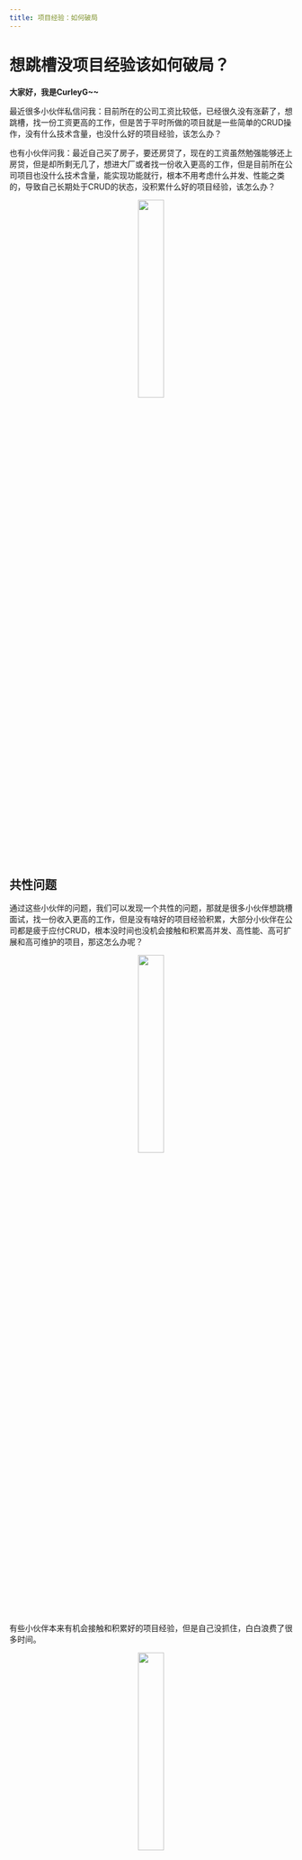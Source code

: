 ```yaml
---
title: 项目经验：如何破局
---
```


# 想跳槽没项目经验该如何破局？

**大家好，我是CurleyG~~**

最近很多小伙伴私信问我：目前所在的公司工资比较低，已经很久没有涨薪了，想跳槽，找一份工资更高的工作，但是苦于平时所做的项目就是一些简单的CRUD操作，没有什么技术含量，也没什么好的项目经验，该怎么办？

也有小伙伴问我：最近自己买了房子，要还房贷了，现在的工资虽然勉强能够还上房贷，但是却所剩无几了，想进大厂或者找一份收入更高的工作，但是目前所在公司项目也没什么技术含量，能实现功能就行，根本不用考虑什么并发、性能之类的，导致自己长期处于CRUD的状态，没积累什么好的项目经验，该怎么办？

<div align="center">
    <img src="https://binghe.gitcode.host/images/zsxq/2023-06-06-013.png?raw=true" width="30%">
    <br/>
</div>

## 共性问题

通过这些小伙伴的问题，我们可以发现一个共性的问题，那就是很多小伙伴想跳槽面试，找一份收入更高的工作，但是没有啥好的项目经验积累，大部分小伙伴在公司都是疲于应付CRUD，根本没时间也没机会接触和积累高并发、高性能、高可扩展和高可维护的项目，那这怎么办呢？

<div align="center">
    <img src="https://binghe.gitcode.host/images/zsxq/2023-06-06-015.png?raw=true" width="30%">
    <br/>
</div>

有些小伙伴本来有机会接触和积累好的项目经验，但是自己没抓住，白白浪费了很多时间。

<div align="center">
    <img src="https://binghe.gitcode.host/images/zsxq/2023-06-06-014.png?raw=true" width="30%">
    <br/>
</div>

## 如何破局

积累好的项目经验，大部分时候是需要在公司开发项目的过程中，不断的积累和总结经验，在公司做项目的过程中，不断提高自己的编码能力和技术水平，不断积累解决问题的技术经验，这种情况下自身的项目经验会积累的很快。

如果公司的项目只是简单的堆砌CRUD代码，自己又想找时间单独去学习和积累，这种方式就比较难，一方面是自己根本没有时间去系统的学习和积累，另一方面是光靠自己去积累好的项目经验，也确实比较难，那在这种情况下该如何破局呢？

<div align="center">
    <img src="https://binghe.gitcode.host/images/zsxq/2023-06-06-016.png?raw=true" width="30%">
    <br/>
</div>

一个人积累很难，那一群人呢？

一群人一起积累，如果再提供一个好的学习氛围呢？

一群人在一个好的学习氛围中一起积累，如果再加上有针对性的从零开始一起做高并发、高性能、高可扩展和高可维护的项目呢？

一群人在一个好的学习氛围中一起从零开始开发高并发、高性能、高可扩展和高可维护的项目，如果再加上有人指导呢？

一群人在一个好的学习氛围中，在有人指导的前提下，一起从零开始开发高并发、高性能、高可扩展和高可维护的项目，如果再加上有问题，有人能及时回复呢？

一群人在一个好的学习氛围中，在有人指导的前提下，一起从零开始开发高并发、高性能、高可扩展和高可维护的项目，提出的问题有人及时回复，如果再加上学完可以提供简历指导和模拟面试呢？

一群人在一个好的学习氛围中，在有人指导的前提下，一起从零开始开发高并发、高性能、高可扩展和高可维护的项目，提出的问题有人及时回复，学完还可以提供简历指导和模拟面试，如果再加上有人能对你的职业生涯规划给出良好的建议呢？

一群人在一个好的学习氛围中，在有人指导的前提下，一起从零开始开发高并发、高性能、高可扩展和高可维护的项目，提出的问题有人及时回复，学完还可以提供简历指导和模拟面试，再加上有人能对你的职业生涯规划给出良好的建议，妥了！！！！

<div align="center">
    <img src="https://binghe.gitcode.host/images/zsxq/2023-06-06-017.png?raw=true" width="30%">
    <br/>
</div>

如果我想加入一个良好的学习氛围，在有人指导的前提下开发项目，提出的问题能够有人及时回复，学完还可以提供简历指导和模拟面试，也有人能够对我的职业生涯规划给出良好的建议，那我该怎么做呢？

## 知识星球

冰河的技术星球已经带着大家从零开始实现了SpringCloud Alibaba实战项目、手撸RPC项目、目前正在带着大家一起从零开始手写Seckill秒杀系统，这些项目都是实打实的落地项目，无灌水，无拼凑。另外，星球针对最新的Spring6，也推出了Spring6核心技术专栏，以Spring6中的核心注解为切入点，结合使用案例来深入分析Spring6源码的执行流程。除了这些还有硬核技术和知识小册，技术与就业指导。

### 星球项目

接下来，就给大家简单介绍下星球现在包含哪些内容：

* **多个硬核专栏**

<div align="center">
    <img src="https://binghe.gitcode.host/images/zsxq/2023-06-06-001.png?raw=true" width="80%">
    <br/>
</div>

* **秒杀系统和RPC中间件专栏**

<div align="center">
    <img src="https://binghe.gitcode.host/images/zsxq/2023-06-06-007.png?raw=true" width="80%">
    <br/>
</div>


目前，秒杀系统是星球推出的最新项目，仍在持续更新中，现在入手秒杀系统正好可以跟冰河一起实现秒杀系统最关键的部分。

* **SpringCloud Alibaba实战与Spring6核心技术专栏**

<div align="center">
    <img src="https://binghe.gitcode.host/images/zsxq/2023-06-06-008.png?raw=true" width="80%">
    <br/>
</div>

光有专栏不行呀，我需要配套源码，有吗？有，当然有！

* **Seckill秒杀系统专栏源码**

<div align="center">
    <img src="https://binghe.gitcode.host/images/zsxq/2023-06-06-009.png?raw=true" width="80%">
    <br/>
</div>

* **RPC手撸专栏源码**

<div align="center">
    <img src="https://binghe.gitcode.host/images/zsxq/2023-06-06-012.png?raw=true" width="80%">
    <br/>
</div>

* **Spring6核心技术专栏源码**


<div align="center">
    <img src="https://binghe.gitcode.host/images/zsxq/2023-06-06-011.png?raw=true" width="80%">
    <br/>
</div>

* **SpringCloud Alibaba实战专栏源码**

<div align="center">
    <img src="https://binghe.gitcode.host/images/zsxq/2023-06-06-010.png?raw=true" width="80%">
    <br/>
</div>

我不想只看专栏，我还想看视频可以吗？可以！安排！！！

<div align="center">
    <img src="https://binghe.gitcode.host/images/zsxq/2023-06-06-006.png?raw=true" width="80%">
    <br/>
</div>

这不冰河正在加班加点的为秒杀系统录制对应的章节视频，其他专栏也必须安排上，为的就是让大家更好的学习，更好的消化吸收，更好的学以致用。

你以为星球提供这些项目就完了，远远不只哦，继续往下看。

### 星球服务

加入星球，你将获得：

1.项目学习：微服务入门必备的SpringCloud  Alibaba实战项目、手写RPC项目—所有大厂都需要的项目【含上百个经典面试题】、深度解析Spring6核心技术—只要学习Java就必须深度掌握的框架【含数十个经典思考题】、Seckill秒杀系统项目—进大厂必备高并发、高性能和高可用技能。 

2.框架源码：手写RPC项目—所有大厂都需要的项目【含上百个经典面试题】、深度解析Spring6核心技术—只要学习Java就必须深度掌握的框架【含数十个经典思考题】。 

3.硬核技术：深入理解高并发系列（全册）、深入理解JVM系列（全册）、深入浅出Java设计模式（全册）、MySQL核心知识（全册）。 

4.技术小册：深入理解高并发编程（第1版）、深入理解高并发编程（第2版）、从零开始手写RPC框架、SpringCloud  Alibaba实战、冰河的渗透实战笔记、MySQL核心知识手册、Spring IOC核心技术、Nginx核心技术、面经手册等。 

5.技术与就业指导：提供相关就业辅导和未来发展指引，冰河从初级程序员不断沉淀，成长，突破，一路成长为互联网资深技术专家，相信我的经历和经验对你有所帮助。 

冰河的知识星球是一个简单、干净、纯粹交流技术的星球，不吹水，目前加入享5折优惠，价值远超门票。加入星球的用户，记得添加冰河微信：hacker_binghe，冰河拉你进星球专属VIP交流群。

<div align="center">
    <img src="https://binghe.gitcode.host/images/personal/xingqiu_149.png?raw=true" width="80%">
    <br/>
</div>

**好了，今天就到这儿吧，我是冰河，我们下期见~~**
